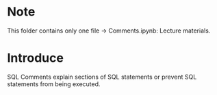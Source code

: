 # Note
This folder contains only one file -> Comments.ipynb: Lecture materials.
# Introduce
SQL Comments explain sections of SQL statements or prevent SQL statements from being executed.
